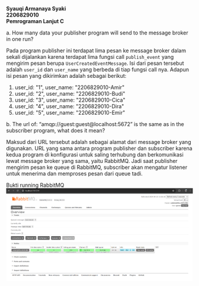 **Syauqi Armanaya Syaki**<br/>
**2206829010**<br/>
**Pemrograman Lanjut C**<br/>

a. How many data your publisher program will send to the message broker in one run?

Pada program publisher ini terdapat lima pesan ke message broker dalam sekali dijalankan karena terdapat lima fungsi call `publish_event` yang mengirim pesan berupa `UserCreatedEventMessage`. Isi dari pesan tersebut adalah `user_id` dan `user_name` yang berbeda di tiap fungsi call nya. Adapun isi pesan yang dikirimkan adalah sebagai berikut:
1. user_id: "1", user_name: "2206829010-Amir" 
2. user_id: "2", user_name: "2206829010-Budi" 
3. user_id: "3", user_name: "2206829010-Cica" 
4. user_id: "4", user_name: "2206829010-Dira" 
5. user_id: "5", user_name: "2206829010-Emir" 

b. The url of: “amqp://guest:guest@localhost:5672” is the same as in the subscriber program, what does it mean?

Maksud dari URL tersebut adalah sebagai alamat dari message broker yang digunakan. URL yang sama antara program publisher dan subscriber karena kedua program di konfigurasi untuk saling terhubung dan berkomunikasi lewat message broker yang sama, yaitu RabbitMQ. Jadi saat publisher mengirim pesan ke queue di RabbitMQ, subscriber akan mengatur listener untuk menerima dan memproses pesan dari queue tadi.

Bukti running RabbitMQ
![alt text](image.png)